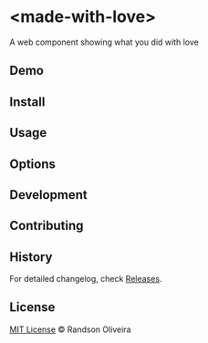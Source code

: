 # &lt;made-with-love&gt;

A web component showing what you did with love

## Demo

## Install

## Usage

## Options

## Development

## Contributing

## History

For detailed changelog, check [Releases](https://github.com/randsonjs/made-with-love/releases).

## License

[MIT License](./LICENSE) © Randson Oliveira
